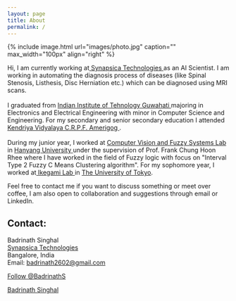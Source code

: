 ```yaml
---
layout: page
title: About
permalink: /
---
```


{% include image.html url="images/photo.jpg" caption="" max_width="100px" align="right" %}
<!-- Place this tag in your head or just before your close body tag. Github Buttons -->
<script async defer src="https://buttons.github.io/buttons.js"></script>


Hi, I am currently working at<a href="https://synapsica.com" target="_blank"> Synapsica Technologies </a> as an AI Scientist. I am working in automating the diagnosis process of diseases (like Spinal Stenosis, Listhesis, Disc Herniation etc.) which can be diagnosed using MRI scans. 
<br>
<br>
I graduated from <a href="https://iitg.ac.in" target="_blank"> Indian Institute of Tehnology Guwahati </a> majoring in  Electronics and Electrical Engineering with minor in Computer Science and Engineering. For my secondary and senior secondary education I attended <a href="http://www.kvcrpf.ac.in/" target="_blank"> Kendriya Vidyalaya C.R.P.F. Amerigog </a>.
<br>
<br>
During my junior year, I worked at <a href="http://fuzzy.hanyang.ac.kr/" target="_blank"> Computer Vision and Fuzzy Systems Lab</a> in <a href="https://www.hanyang.ac.kr/web/eng" target="_blank">Hanyang University </a> under the supervision of Prof. Frank Chung Hoon Rhee where I have worked in the field of Fuzzy logic with focus on "Interval Type 2 Fuzzy C Means Clustering algorithm". For my sophomore year, I worked at<a href="http://sacral.c.u-tokyo.ac.jp/" target="_blank"> Ikegami Lab </a> in <a href="https://www.u-tokyo.ac.jp/en/" target="_blank"> The University of Tokyo</a>.

<!--My updated resume can be found <a href="resume/Resume.pdf"> here </a>.-->

Feel free to contact me if you want to discuss something or meet over coffee, I am also open to collaboration and suggestions through email or LinkedIn.

## Contact:

Badrinath Singhal <br />
<a href="https://synapsica.com" target="_blank">Synapsica Technologies</a> <br />
Bangalore, India<br />
Email: badrinath2602@gmail.com <br />
<!-- Place this tag where you want the button to render. -->
<a class="github-button" href="https://github.com/BadrinathS" data-size="large" aria-label="Follow @BadrinathS on GitHub">Follow @BadrinathS</a>

<script type="text/javascript" src="https://platform.linkedin.com/badges/js/profile.js" async defer></script>
<div class="LI-profile-badge"  data-version="v1" data-size="medium" data-locale="en_US" data-type="horizontal" data-theme="dark" data-vanity="badrinath-s"><a class="LI-simple-link" href='https://in.linkedin.com/in/badrinath-s?trk=profile-badge'>Badrinath Singhal</a></div>


